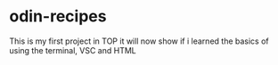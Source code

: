 # odin-recipes
This is my first project in TOP
it will now show if i learned the basics of using the terminal, VSC and HTML